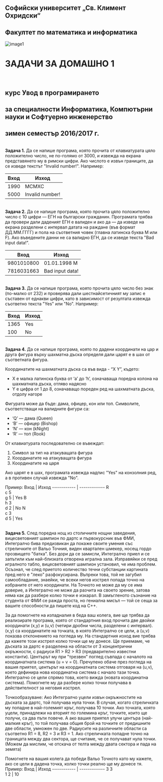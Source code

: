 ## Софийски университет „Св. Климент Охридски“
## Факултет по математика и информатика
![image1](https://user-images.githubusercontent.com/89635038/131332104-bc94ea9a-b91c-439e-87ee-022bba11c934.gif)

# ЗАДАЧИ ЗА ДОМАШНО 1 
 &nbsp;
## курс Увод в програмирането
## за специалности Информатика, Компютърни науки и Софтуерно инженерство
## зимен семестър 2016/2017 г.
 \
**Задача 1.** Да се напише програма, която прочита от клавиатурата цяло положително число,
не по-голямо от 3000, и извежда на екрана представянето му в римски цифри.
Ако числото е извън границите, да се изведе текстът "Invalid number!". Например:

Вход | Изход
------------ | -------------
1990 | MCMXC
5000 | Invalid number!

 \
**Задача 2.** Да се напише програма, която прочита цяло положително число с 10 цифри — ЕГН на български гражданин. Програмата трябва да провери дали даденият ЕГН е валиден и ако да — да изведе на екрана разделени с интервал датата на раждане (във формат ДД.ММ.ГГГГ) и пола на съответния човек (главна латинска буква M или F). Ако въведените данни не са валидно ЕГН, да се изведе текста "Bad input data!".

Вход | Изход
------------ | -------------
9801010800 | 01.01.1998 M
7816031663 | Bad input data!

 \
**Задача 3.** Да се напише програма, която прочита цяло число без знак (по-малко от 232) и проверява дали шестнайсетичният му запис е съставен от еднакви цифри, като в зависимост от резултата извежда съответно текста "Yes" или "No". Например:

Вход | Изход
------------ | -------------
1365 | Yes
100 | No

 \
**Задача 4.** Да се напише програма, която по дадени координати на цар и друга фигура 
върху шахматна дъска определя дали царят е в шах от съответната фигура.

Координатите на шахматната дъска са във вида - “X Y”, където:
*	X е малка латинска буква от ‘a’ до ‘h’, означаваща поредна колона на шахматната дъска, отляво надясно
*	Y е цифра от 1 до 8, означаващо пореден ред на шахматната дъска, отдолу нагоре

Фигурата може да бъде: дама, офицер, кон или топ. Символите, съответстващи на валидните фигури са:
*	‘Q’ — дама (Queen)
*	‘B’ — офицер (Bishop)
*	‘N’ — кон (kNight)
*	‘R’ — топ (Rook)

От клавиатурата последователно се въвеждат:
1.	Символ за тип на атакуващата фигура
2.	Координатите на атакуващата фигура
3.	Координатите на царя

Ако царят е в шах, програмата извежда надпис "Yes" на конзолния ред, а в противен случай извежда "No".

Пример:
Вход | Изход
------------ | -------------
R <br> c 5  <br> g 5 | Yes
B <br> h 3 <br> d 2 | No
N <br> c 3 <br> d 5 | Yes

 \
**Задача 5.** След поредна нощ из столичните нощни заведения, вицесветовният шампион по дартс и първокурсник във ФМИ, Интегралчо бива предизвикан да покаже своите умения със стреличките от Вальо Точния, виден квартален шмекер, носещ гордо прозвището "батка". Без дори да се замисли, Интегралчо приел и се запътили към най-близката отворена игрална зала. Изправяйки се пред игралното табло, вицесветовният шампион установил, че има проблем. Осъзнал, че след приетото количество течни субстанции картината пред него е "леко" разфокусирана. Въпреки това, той не загубил самообладание, знаейки, че всеки негов изстрел попада точно на избраните от него координати. На Точното не може да му се има доверие, а Интегралчо не може да разчита на своето зрение, затова няма как да разбере колко точки е изкарал. В замъгленото съзнание на студента от ФМИ се ражда проста, но гениална мисъл — той се сеща за вашите способности да пишете код на С++.

За да помогнете на изпадналия в беда ваш колега, вие ще трябва да реализирате програма, която от стандартния вход прочита две двойки координати (x,y) и (u,v) (четири дробни числа, разделени с интервал). (x,y) са координатите на точката, в която Интегралчо се цели, а (u,v) показва отклонението на погледа му. На стандартния изход вие трябва да кажете този изстрел колко точки ще му донесе. Ще приемаме, че дъската за дартс е разделена на области от 3 концентрични окръжности, с радиуси R1 > R2 > R3 (предварително известни константи). Центърът му при "трезвен" поглед съвпада с началото на координатната система (u = v = 0). Пречупено обаче през погледа на вашия приятел, центърът на координатната система отговаря на (u,v), което дефинира нова координатна система с начало тази точка. Интегралчо се цели спрямо това, което вижда (новата координатна система). Помогнете му да разбере колко точки получава в действителност за неговия изстрел.

Точкообразуване:
Ако Интегралчо уцели извън окръжностите на дъската за дартс, той получава нула точки.  В случая, когато стреличката му попадне в най-големият кръг, получава 10 точки. Ако точката, която уцели, принадлежи на вторият по големина кръг, точките, които ще получи, са два пъти повече. А ако вашия приятел улучи центъра (най-малкия кръг), то той получава общия брой на точките от предишните две области, умножен по две. Радиусите на различните области са съответно R1 = 8, R2 = 3 и R3 = 1.
Ако стреличката попадне точно на границата между два сектора, ще считаме, че се получават нула точки. (Можем да мислим, че отскача от телта между двата сектора и пада на земята)

Помогнете на вашия колега да победи Вальо Точното като му кажете, ако се цели в дадена точка, колко точки реално ще му донесе тя.
Пример: 
Вход | Изход
------------ | -------------
3 3 <br> 1 2 | 10


